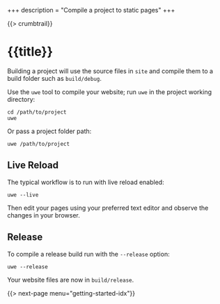 +++
description = "Compile a project to static pages"
+++

{{> crumbtrail}}

# {{title}}

Building a project will use the source files in `site` and compile them to a build folder such as `build/debug`.

Use the `uwe` tool to compile your website; run `uwe` in the project working directory:

```text
cd /path/to/project
uwe
```

Or pass a project folder path:

```text
uwe /path/to/project
```

## Live Reload

The typical workflow is to run with live reload enabled:

```text
uwe --live
```

Then edit your pages using your preferred text editor and observe the changes in your browser.

## Release

To compile a release build run with the `--release` option:

```text
uwe --release
```

Your website files are now in `build/release`.

{{> next-page menu="getting-started-idx"}}

